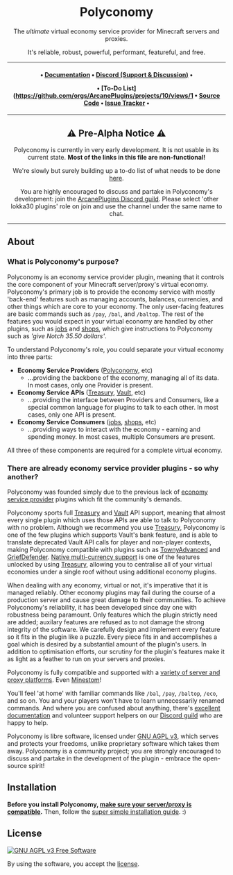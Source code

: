 <div align="center">

# Polyconomy

The *ultimate* virtual economy service provider for Minecraft servers and proxies.

It's reliable, robust, powerful, performant, featureful, and free.

***

<h4 id="quick-links">

• [Documentation](https://github.com/ArcanePlugins/Polyconomy/wiki)
• [Discord (Support & Discussion)](https://discord.gg/HqZwdcJ)
•

• [To-Do List](https://github.com/orgs/ArcanePlugins/projects/10/views/1
• [Source Code](https://github.com/ArcanePlugins/Polyconomy)
• [Issue Tracker](https://github.com/ArcanePlugins/Polyconomy/issues)
•

</h4>

***

## ⚠️ Pre-Alpha Notice ⚠️

Polyconomy is currently in very early development. It is not usable in its current state. **Most of the links in this
file are non-functional!**

We're slowly but surely building up a to-do list of what needs to be
done [here](https://github.com/orgs/ArcanePlugins/projects/10/views/1).

You are highly encouraged to discuss and partake in Polyconomy's development: join
the [ArcanePlugins Discord guild](https://discord.gg/HqZwdcJ). Please select 'other lokka30 plugins' role on join and
use the channel under the same name to chat.

</div>

***

## About

### What is Polyconomy's purpose?

Polyconomy is an economy service provider plugin, meaning that it controls the core component of your Minecraft
server/proxy's virtual economy. Polyconomy's primary job is to provide the economy service with mostly 'back-end'
features such as managing accounts, balances, currencies, and other things which are core to your economy. The only
user-facing features are basic commands such as `/pay`, `/bal`, and `/baltop`. The rest of the features you would expect
in your virtual economy are handled by other plugins, such as [jobs]() and [shops](), which give instructions to
Polyconomy such as *'give Notch 35.50 dollars'*.

To understand Polyconomy's role, you could separate your virtual economy into three parts:

- **Economy Service Providers** ([Polyconomy](), etc)
    - ...providing the backbone of the economy, managing all of its data. In most cases, only one Provider is present.
- **Economy Service APIs** ([Treasury](), [Vault](), etc)
    - ...providing the interface between Providers and Consumers, like a special common language for plugins to talk to
      each other. In most cases, only one API is present.
- **Economy Service Consumers** ([jobs](), [shops](), etc)
    - ...providing ways to interact with the economy - earning and spending money. In most cases, multiple Consumers are
      present.

All three of these components are required for a complete virtual economy.

### There are already economy service provider plugins - so why another?

Polyconomy was founded simply due to the previous lack of [economy service provider]() plugins which fit the community's
demands.

Polyconomy sports full [Treasury]() and [Vault]() API support, meaning that almost every single plugin which uses those
APIs are able to talk to Polyconomy with no problem. Although we recommend you use [Treasury](), Polyconomy is one of
the few plugins which supports Vault's bank feature, and is able to translate deprecated Vault API calls for player and
non-player contexts, making Polyconomy compatible with plugins such as [TownyAdvanced]()
and [GriefDefender](). [Native multi-currency support]() is one of the features unlocked by using [Treasury](), allowing
you to centralise all of your virtual economies under a single roof without using additional economy plugins.

When dealing with any economy, virtual or not, it's imperative that it is managed reliably. Other economy plugins may
fail during the course of a production server and cause great damage to their communities. To achieve Polyconomy's
reliability, it has been developed since day one with robustness being paramount. Only features which the plugin
strictly need are added; auxilary features are refused as to not damage the strong integrity of the software. We
carefully design and implement every feature so it fits in the plugin like a puzzle. Every piece fits in and
accomplishes a goal which is desired by a substantial amount of the plugin's users. In addition to optimisation efforts,
our scrutiny for the plugin's features make it as light as a feather to run on your servers and proxies.

Polyconomy is fully compatible and supported with a [variety of server and proxy platforms](). Even [Minestom]()!

You'll feel 'at home' with familiar commands like `/bal`, `/pay`, `/baltop`, `/eco`, and so on. You and your players
won't have to learn unnecessarily renamed commands. And where you are confused about anything,
there's [excellent documentation]() and volunteer support helpers on our [Discord guild]() who are happy to help.

Polyconomy is libre software, licensed under [GNU AGPL v3](LICENSE.md), which serves and protects your freedoms, unlike
proprietary software which takes them away. Polyconomy is a community project; you are strongly encouraged to discuss
and partake in the development of the plugin - embrace the open-source spirit!

## Installation

**Before you install Polyconomy, [make sure your server/proxy is compatible]().**
Then, follow the [super simple installation guide](). :)

## License

[![GNU AGPL v3 Free Software](https://www.gnu.org/graphics/agplv3-88x31.png)](https://www.gnu.org/licenses/agpl-3.0.html)

By using the software, you accept the [license](LICENSE.md).
